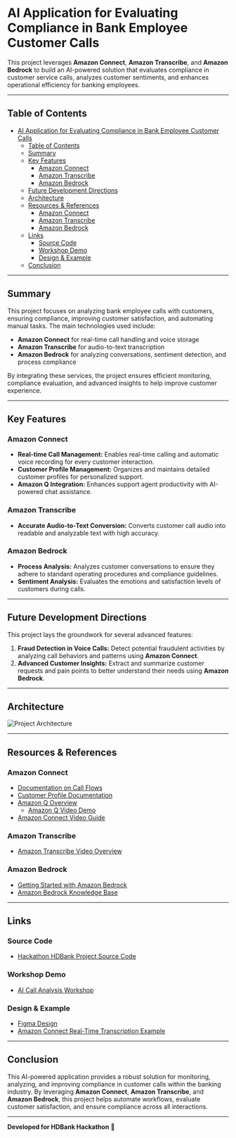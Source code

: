 # AI Application for Evaluating Compliance in Bank Employee Customer Calls

This project leverages **Amazon Connect**, **Amazon Transcribe**, and **Amazon Bedrock** to build an AI-powered solution that evaluates compliance in customer service calls, analyzes customer sentiments, and enhances operational efficiency for banking employees.

---

## Table of Contents
- [AI Application for Evaluating Compliance in Bank Employee Customer Calls](#ai-application-for-evaluating-compliance-in-bank-employee-customer-calls)
  - [Table of Contents](#table-of-contents)
  - [Summary](#summary)
  - [Key Features](#key-features)
    - [Amazon Connect](#amazon-connect)
    - [Amazon Transcribe](#amazon-transcribe)
    - [Amazon Bedrock](#amazon-bedrock)
  - [Future Development Directions](#future-development-directions)
  - [Architecture](#architecture)
  - [Resources \& References](#resources--references)
    - [Amazon Connect](#amazon-connect-1)
    - [Amazon Transcribe](#amazon-transcribe-1)
    - [Amazon Bedrock](#amazon-bedrock-1)
  - [Links](#links)
    - [Source Code](#source-code)
    - [Workshop Demo](#workshop-demo)
    - [Design \& Example](#design--example)
  - [Conclusion](#conclusion)

---

## Summary
This project focuses on analyzing bank employee calls with customers, ensuring compliance, improving customer satisfaction, and automating manual tasks. The main technologies used include:

- **Amazon Connect** for real-time call handling and voice storage
- **Amazon Transcribe** for audio-to-text transcription
- **Amazon Bedrock** for analyzing conversations, sentiment detection, and process compliance

By integrating these services, the project ensures efficient monitoring, compliance evaluation, and advanced insights to help improve customer experience.

---

## Key Features

### Amazon Connect
- **Real-time Call Management:** Enables real-time calling and automatic voice recording for every customer interaction.
- **Customer Profile Management:** Organizes and maintains detailed customer profiles for personalized support.
- **Amazon Q Integration:** Enhances support agent productivity with AI-powered chat assistance.

### Amazon Transcribe
- **Accurate Audio-to-Text Conversion:** Converts customer call audio into readable and analyzable text with high accuracy.

### Amazon Bedrock
- **Process Analysis:** Analyzes customer conversations to ensure they adhere to standard operating procedures and compliance guidelines.
- **Sentiment Analysis:** Evaluates the emotions and satisfaction levels of customers during calls.

---

## Future Development Directions
This project lays the groundwork for several advanced features:

1. **Fraud Detection in Voice Calls:** Detect potential fraudulent activities by analyzing call behaviors and patterns using **Amazon Connect**.
2. **Advanced Customer Insights:** Extract and summarize customer requests and pain points to better understand their needs using **Amazon Bedrock**.

---

## Architecture
![Project Architecture](https://drive.google.com/file/d/1yYfcDMeP6X4r9yUZ4AWC8K_-RZbInvht/view?usp=sharing)

---

## Resources & References
### Amazon Connect
- [Documentation on Call Flows](https://docs.aws.amazon.com/connect/)
- [Customer Profile Documentation](https://docs.aws.amazon.com/connect/latest/adminguide/customer-profiles.html)
- [Amazon Q Overview](https://docs.aws.amazon.com/connect/latest/adminguide/amazon-q-connect.html)
  - [Amazon Q Video Demo](https://www.youtube.com/watch?v=tZE7yJA50ag&t=519s)
- [Amazon Connect Video Guide](https://www.youtube.com/watch?v=yKNb6db_d7c)

### Amazon Transcribe
- [Amazon Transcribe Video Overview](https://www.youtube.com/watch?v=r77sUEEizWQ)

### Amazon Bedrock
- [Getting Started with Amazon Bedrock](https://docs.aws.amazon.com/bedrock/latest/userguide/getting-started.html)
- [Amazon Bedrock Knowledge Base](https://docs.aws.amazon.com/bedrock/latest/userguide/knowledge-base-create.html)

---

## Links
### Source Code
- [Hackathon HDBank Project Source Code](https://github.com/LyHoangViet/hackathon-hdbank.git)

### Workshop Demo
- [AI Call Analysis Workshop](https://github.com/LyHoangViet/ai-call-analysis.git)

### Design & Example
- [Figma Design](https://www.figma.com/design/7gs6lGtRKisrdMYcrxJEkT/Untitled?node-id=0-1&node-type=canvas&t=bBu0jVvXJAUUpcL3-0)
- [Amazon Connect Real-Time Transcription Example](https://github.com/amazon-connect/amazon-connect-realtime-transcription?tab=readme-ov-file#architecture-overview)

---

## Conclusion
This AI-powered application provides a robust solution for monitoring, analyzing, and improving compliance in customer calls within the banking industry. By leveraging **Amazon Connect**, **Amazon Transcribe**, and **Amazon Bedrock**, this project helps automate workflows, evaluate customer satisfaction, and ensure compliance across all interactions.

---
**Developed for HDBank Hackathon** 🚀


